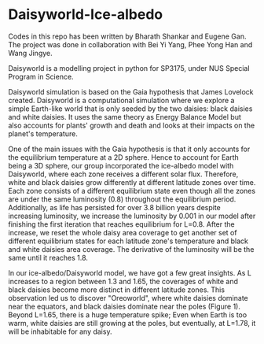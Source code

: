 # Daisyworld-Ice-albedo
Codes in this repo has been written by Bharath Shankar and Eugene Gan.
The project was done in collaboration with Bei Yi Yang, Phee Yong Han and Wang Jingye.

Daisyworld is a modelling project in python for SP3175, under NUS Special Program in Science.



Daisyworld simulation is based on the Gaia hypothesis that James Lovelock created. Daisyworld is a computational simulation where we explore a simple Earth-like world that is only seeded by the two daisies: black daisies and white daisies. It uses the same theory as Energy Balance Model but also accounts for plants' growth and death and looks at their impacts on the planet's temperature.

One of the main issues with the Gaia hypothesis is that it only accounts for the equilibrium temperature at a 2D sphere. Hence to account for Earth being a 3D sphere, our group incorporated the ice-albedo model with Daisyworld, where each zone receives a different solar flux. Therefore, white and black daisies grow differently at different latitude zones over time. Each zone consists of a different equilibrium state even though all the zones are under the same luminosity (0.8) throughout the equilibrium period. 
Additionally, as life has persisted for over 3.8 billion years despite increasing luminosity, we increase the luminosity by 0.001 in our model after finishing the first iteration that reaches equilibrium for L=0.8. After the increase, we reset the whole daisy area coverage to get another set of different equilibrium states for each latitude zone's temperature and black and white daisies area coverage. The derivative of the luminosity will be the same until it reaches 1.8.

In our ice-albedo/Daisyworld model, we have got a few great insights. As L increases to a region between 1.3 and 1.65, the coverages of white and black daisies become more distinct in different latitude zones. This observation led us to discover "Oreoworld", where white daisies dominate near the equators, and black daisies dominate near the poles (Figure 1). Beyond L=1.65, there is a huge temperature spike; Even when Earth is too warm, white daisies are still growing at the poles, but eventually, at L=1.78, it will be inhabitable for any daisy.
